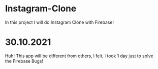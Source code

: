 # Instagram-Clone

In this project I will do Instagram Clone with Firebase!


# 30.10.2021

Huh! This app will be different from others, I felt. I took 1 day just to solve the Firebase Bugs!
